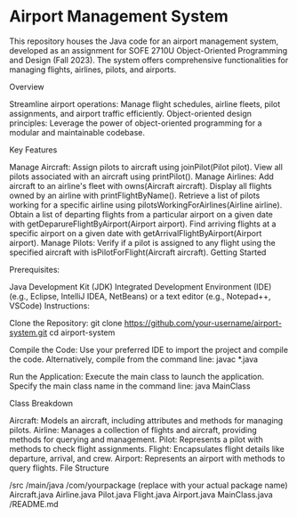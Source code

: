 # Airport Management System

This repository houses the Java code for an airport management system, developed as an assignment for SOFE 2710U Object-Oriented Programming and Design (Fall 2023). The system offers comprehensive functionalities for managing flights, airlines, pilots, and airports.

Overview

Streamline airport operations: Manage flight schedules, airline fleets, pilot assignments, and airport traffic efficiently.
Object-oriented design principles: Leverage the power of object-oriented programming for a modular and maintainable codebase.

Key Features

Manage Aircraft:
Assign pilots to aircraft using joinPilot(Pilot pilot).
View all pilots associated with an aircraft using printPilot().
Manage Airlines:
Add aircraft to an airline's fleet with owns(Aircraft aircraft).
Display all flights owned by an airline with printFlightByName().
Retrieve a list of pilots working for a specific airline using pilotsWorkingForAirlines(Airline airline).
Obtain a list of departing flights from a particular airport on a given date with getDeparureFlightByAirport(Airport airport).
Find arriving flights at a specific airport on a given date with getArrivalFlightByAirport(Airport airport).
Manage Pilots:
Verify if a pilot is assigned to any flight using the specified aircraft with isPilotForFlight(Aircraft aircraft).
Getting Started

Prerequisites:

Java Development Kit (JDK)
Integrated Development Environment (IDE) (e.g., Eclipse, IntelliJ IDEA, NetBeans) or a text editor (e.g., Notepad++, VSCode)
Instructions:

Clone the Repository:
git clone https://github.com/your-username/airport-system.git
cd airport-system

Compile the Code:
Use your preferred IDE to import the project and compile the code.
Alternatively, compile from the command line:
javac *.java

Run the Application:
Execute the main class to launch the application. Specify the main class name in the command line:
java MainClass

Class Breakdown

Aircraft: Models an aircraft, including attributes and methods for managing pilots.
Airline: Manages a collection of flights and aircraft, providing methods for querying and management.
Pilot: Represents a pilot with methods to check flight assignments.
Flight: Encapsulates flight details like departure, arrival, and crew.
Airport: Represents an airport with methods to query flights.
File Structure

/src
  /main/java
    /com/yourpackage (replace with your actual package name)
      Aircraft.java
      Airline.java
      Pilot.java
      Flight.java
      Airport.java
      MainClass.java
/README.md
